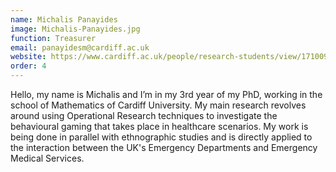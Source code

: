 ```yaml
---
name: Michalis Panayides
image: Michalis-Panayides.jpg
function: Treasurer
email: panayidesm@cardiff.ac.uk
website: https://www.cardiff.ac.uk/people/research-students/view/1710092-panayides-michalis
order: 4
---
```


Hello, my name is Michalis and I’m in my 3rd year of my PhD, working in the school of Mathematics of Cardiff University. My main research revolves around using Operational Research techniques to investigate the behavioural gaming that takes place in healthcare scenarios. My work is being done in parallel with ethnographic studies and is directly applied to the interaction between the UK's Emergency Departments and Emergency Medical Services.
